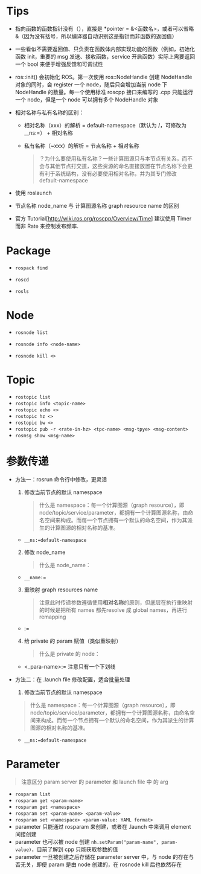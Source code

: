 # Tips

- 指向函数的函数指针没有（），直接是 *pointer = &<函数名>，或者可以省略&（因为没有括号，所以编译器自动识别这是指针而非函数的返回值）

- 一些看似不需要返回值、只负责在函数体内部实现功能的函数（例如，初始化函数 init，重要的 msg 发送、接收函数，service 开启函数）实际上需要返回一个 bool 来便于增强反馈和可调试性

- ros::init() 会初始化  ROS。第一次使用 ros::NodeHandle 创建 NodeHandle 对象的同时，会 register 一个 node，随后只会增加当前 node 下 NodeHandle 的数量。每一个使用标准 roscpp 接口来编写的 .cpp 只能运行一个 node，但是一个 node 可以拥有多个 NodeHandle 对象

- 相对名称与私有名称的区别：

  - 相对名称（xxx）的解析 = default-namespace（默认为 /，可修改为__ns:=） + 相对名称

  - 私有名称（~xxx）的解析 = 节点名称 + 相对名称

    > ？为什么要使用私有名称？一些计算图源只与本节点有关系，而不会与其他节点打交道，这些资源的命名直接放置在节点名称下会更有利于系统结构，没有必要使用相对名称，并为其专门修改 default-namespace

- 使用 roslaunch 

- 节点名称 node_name 与 计算图源名称 graph resource name 的区别

- 官方 Tutorial[http://wiki.ros.org/roscpp/Overview/Time] 建议使用 Timer 而非 Rate 来控制发布频率.

# Package

- `rospack find`

- `roscd` 
- `rosls`

# Node

- `rosnode list`

- `rosnode info <node-name>`
- `rosnode kill <>`

# Topic

- `rostopic list`
- `rostopic info <topic-name>`
- `rostopic echo <>`
- `rostopic hz <>`
- `rostopic bw <>`
- `rostopic pub -r <rate-in-hz> <tpc-name> <msg-tpye> <msg-content>`
- `rosmsg show <msg-name>`

# 参数传递

- 方法一：rosrun 命令行中修改，更灵活

  1. 修改当前节点的默认 namespace

     > 什么是 namespace：每一个计算图源（graph resource），即 node/topic/service/parameter，都拥有一个计算图源名称，由命名空间来构成。而每一个节点拥有一个默认的命名空间，作为其派生的计算图源的相对名称的基准。

  - `__ns:=default-namespace`

  2. 修改 node_name

     > 什么是 node_name：

  - `__name:=`

  3. 重映射 graph resources name

     > 注意此时传递参数遵循使用**相对名称**的原则，但底层在执行重映射的时候是把所有 names 都先resolve 成 global names，再进行 remapping

  - <previous-name>:=<new-name>

  4. 给 private 的 param 赋值（类似重映射）

     > 什么是 private 的 node：

  - <_para-name>:=<param-value> 注意只有一个下划线

- 方法二：在 .launch file 修改配置，适合批量处理

  1. 修改当前节点的默认 namespace
  
  	> 什么是 namespace：每一个计算图源（graph resource），即 node/topic/service/parameter，都拥有一个计算图源名称，由命名空间来构成。而每一个节点拥有一个默认的命名空间，作为其派生的计算图源的相对名称的基准。
  
  - `__ns:=default-namespace`
  
    

# Parameter

 > 注意区分 param server 的 parameter 和 launch file 中 的 arg

  - `rosparam list`
  - `rosparam get <param-name>`
  - `rosparam get <namespace>`
  - `rosparam set <param-name> <param-value>`
  - `rosparam set <namespace> <param-value: YAML format>`
  - parameter 只能通过 rosparam 来创建，或者在 .launch 中来调用 element <param> 间接创建
  - parameter 也可以被 node 创建 `nh.setParam("param-name", param-value)`，目前了解到 cpp 只能获取参数的值
  - parameter 一旦被创建之后存储在 parameter server 中，与 node 的存在与否无关，即便 param 是由 node 创建的，在 rosnode kill 后也依然存在